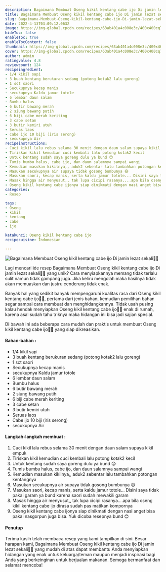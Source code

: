 ```yaml
---
description: Bagaimana Membuat Oseng kikil kentang cabe ijo Di jamin lezat sekali"
title: Bagaimana Membuat Oseng kikil kentang cabe ijo Di jamin lezat sekali
slug: Bagaimana-Membuat-Oseng-kikil-kentang-cabe-ijo-Di-jamin-lezat-sekali
date: 2022-4-13T03:09:12.063Z
image: https://img-global.cpcdn.com/recipes/63ab401a4c008e3c/400x400cq70/photo.jpg
hideToc: false
enableToc: true
enableTocContent: false
thumbnail: https://img-global.cpcdn.com/recipes/63ab401a4c008e3c/400x400cq70/photo.jpg
cover: https://img-global.cpcdn.com/recipes/63ab401a4c008e3c/400x400cq70/photo.jpg
author: admin
ratingvalue: 4.8
reviewcount: 124
recipeingredient:
- 1/4 kikil sapi
- 3 buah kentang berukuran sedang (potong kotak2 lalu goreng)
- 1 sct saori
- Secukupnya kecap manis
- secukupnya Kaldu jamur totole
- 6 lembar daun salam
- Bumbu halus
- 6 butir bawang merah
- 2 siung bawang putih
- 6 biji cabe merah keriting
- 3 cabe setan
- 3 butir kemiri utuh
- Seruas laos
- Cabe ijo 10 biji (iris serong)
- secukupnya Air
recipeinstructions:
- Cuci kikil lalu rebus selama 30 menit dengan daun salam supaya kikil empuk
- Tiriskan kikil kemudian cuci kembali lalu potong kotak2 kecil
- Untuk kentang sudah saya goreng dulu ya bund 😊
- Tumis bumbu halus, cabe ijo, dan daun salamnya sampai wangi
- Kemudian masukan kikilnya,, aduk2 sebentar lalu tambahkan potongan kentangnya
- Masukan secukupnya air supaya tidak gosong bumbunya 😄
- Masukan saori, kecap manis, serta kaldu jamur totole... Disini saya tidak pakai garam ya bund karena saori sudah mewakili garam
- Masak hingga air menyusut,, tak lupa cicipi rasanya....apa bila oseng kikil kentang cabe ijo dirasa sudah pas matikan kompornya
- Oseng kikil kentang cabe ijonya siap dinikmati dengan nasi anget bisa pakai nasgorpun juga bisa. Yuk dicoba resepnya bund 😊
categories:
- Resep

tags:
- Oseng
- kikil
- kentang
- cabe
- ijo

katakunci: Oseng kikil kentang cabe ijo
recipecuisine: Indonesian

---
```


![Bagaimana Membuat Oseng kikil kentang cabe ijo Di jamin lezat sekali👩‍🍳](https://img-global.cpcdn.com/recipes/63ab401a4c008e3c/400x400cq70/photo.jpg)

Lagi mencari ide resep Bagaimana Membuat Oseng kikil kentang cabe ijo Di jamin lezat sekali👩‍🍳 yang unik? Cara menyiapkannya memang tidak terlalu sulit namun tidak gampang juga. Jika keliru mengolah maka hasilnya tidak akan memuaskan dan justru cenderung tidak enak.

Banyak hal yang sedikit banyak mempengaruhi kualitas rasa dari Oseng kikil kentang cabe ijo👩‍🍳, pertama dari jenis bahan, kemudian pemilihan bahan segar sampai cara membuat dan menghidangkannya. Tidak usah pusing kalau hendak menyiapkan Oseng kikil kentang cabe ijo👩‍🍳 enak di rumah, karena asal sudah tahu triknya maka hidangan ini bisa jadi sajian spesial.

Di bawah ini ada beberapa cara mudah dan praktis untuk membuat Oseng kikil kentang cabe ijo👩‍🍳 yang siap dikreasikan.

<!--inarticleads1-->

#### Bahan-bahan :

- 1/4 kikil sapi
- 3 buah kentang berukuran sedang (potong kotak2 lalu goreng)
- 1 sct saori
- Secukupnya kecap manis
- secukupnya Kaldu jamur totole
- 6 lembar daun salam
- Bumbu halus
- 6 butir bawang merah
- 2 siung bawang putih
- 6 biji cabe merah keriting
- 3 cabe setan
- 3 butir kemiri utuh
- Seruas laos
- Cabe ijo 10 biji (iris serong)
- secukupnya Air

<!--inarticleads2-->

#### Langkah-langkah membuat :

1. Cuci kikil lalu rebus selama 30 menit dengan daun salam supaya kikil empuk
1. Tiriskan kikil kemudian cuci kembali lalu potong kotak2 kecil
1. Untuk kentang sudah saya goreng dulu ya bund 😊
1. Tumis bumbu halus, cabe ijo, dan daun salamnya sampai wangi
1. Kemudian masukan kikilnya,, aduk2 sebentar lalu tambahkan potongan kentangnya
1. Masukan secukupnya air supaya tidak gosong bumbunya 😄
1. Masukan saori, kecap manis, serta kaldu jamur totole... Disini saya tidak pakai garam ya bund karena saori sudah mewakili garam
1. Masak hingga air menyusut,, tak lupa cicipi rasanya....apa bila oseng kikil kentang cabe ijo dirasa sudah pas matikan kompornya
1. Oseng kikil kentang cabe ijonya siap dinikmati dengan nasi anget bisa pakai nasgorpun juga bisa. Yuk dicoba resepnya bund 😊

#### Penutup

Terima kasih telah membaca resep yang kami tampilkan di sini. Besar harapan kami, Bagaimana Membuat Oseng kikil kentang cabe ijo Di jamin lezat sekali👩‍🍳 yang mudah di atas dapat membantu Anda menyiapkan hidangan yang enak untuk keluarga/teman maupun menjadi inspirasi bagi Anda yang berkeinginan untuk berjualan makanan. Semoga bermanfaat dan selamat mencoba!